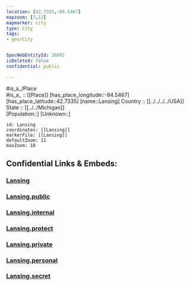 ```yaml
---
location: [42.7335,-84.5467] 
mapzoom: [7,12] 
mapmarker: city 
type: City
tags:
- geo/City


SpocWebEntityId: 36092
isDeleted: false
confidential: public

---
```

#is_a_/Place  
#is_a_ :: [[Place]] 
[has_place_longitude::-84.5467] 
[has_place_latitude::42.7335] 
[name::Lansing] 
Country :: [[../../../../USA]]  
State :: [[../../Michigan]]  
[Population::] 
[Unknown::] 


```leaflet
id: Lansing
coordinates: [[Lansing]] 
markerFile: [[Lansing]] 
defaultZoom: 11 
maxZoom: 18
```


## Confidential Links & Embeds: 

### [Lansing](/_Standards/Earth/Continent/America~North/USA/USA~Central/Michigan/counties~Michigan/Ingham,County/cities~Ingham/Lansing.md) 

### [Lansing.public](/_public/Earth/Continent/America~North/USA/USA~Central/Michigan/counties~Michigan/Ingham,County/cities~Ingham/Lansing.public.md) 

### [Lansing.internal](/_internal/Earth/Continent/America~North/USA/USA~Central/Michigan/counties~Michigan/Ingham,County/cities~Ingham/Lansing.internal.md) 

### [Lansing.protect](/_protect/Earth/Continent/America~North/USA/USA~Central/Michigan/counties~Michigan/Ingham,County/cities~Ingham/Lansing.protect.md) 

### [Lansing.private](/_private/Earth/Continent/America~North/USA/USA~Central/Michigan/counties~Michigan/Ingham,County/cities~Ingham/Lansing.private.md) 

### [Lansing.personal](/_personal/Earth/Continent/America~North/USA/USA~Central/Michigan/counties~Michigan/Ingham,County/cities~Ingham/Lansing.personal.md) 

### [Lansing.secret](/_secret/Earth/Continent/America~North/USA/USA~Central/Michigan/counties~Michigan/Ingham,County/cities~Ingham/Lansing.secret.md)

